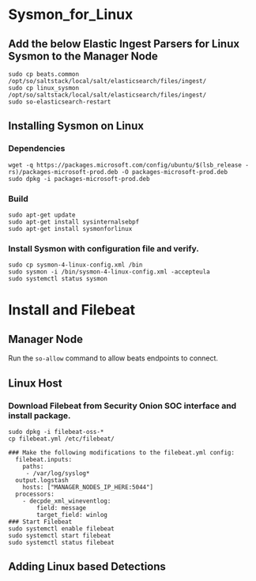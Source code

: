 # Sysmon_for_Linux
## Add the below Elastic Ingest Parsers for Linux Sysmon to the Manager Node
```
sudo cp beats.common /opt/so/saltstack/local/salt/elasticsearch/files/ingest/
sudo cp linux_sysmon /opt/so/saltstack/local/salt/elasticsearch/files/ingest/
sudo so-elasticsearch-restart
```
## Installing Sysmon on Linux
### Dependencies
```
wget -q https://packages.microsoft.com/config/ubuntu/$(lsb_release -rs)/packages-microsoft-prod.deb -O packages-microsoft-prod.deb
sudo dpkg -i packages-microsoft-prod.deb

```
### Build
```
sudo apt-get update
sudo apt-get install sysinternalsebpf
sudo apt-get install sysmonforlinux
```
### Install Sysmon with configuration file and verify.
```
sudo cp sysmon-4-linux-config.xml /bin
sudo sysmon -i /bin/sysmon-4-linux-config.xml -accepteula
sudo systemctl status sysmon
```
# Install and Filebeat
## Manager Node

Run the `so-allow` command to allow beats endpoints to connect.

## Linux Host
### Download Filebeat from Security Onion SOC interface and install package.
```
sudo dpkg -i filebeat-oss-*
cp filebeat.yml /etc/filebeat/

### Make the following modifications to the filebeat.yml config:
  filebeat.inputs:
    paths:
     - /var/log/syslog*
  output.logstash
    hosts: ["MANAGER_NODES_IP_HERE:5044"]
  processors:
    - decpde_xml_wineventlog:
        field: message
        target_field: winlog
### Start Filebeat
sudo systemctl enable filebeat
sudo systemctl start filebeat
sudo systemctl status filebeat
```
## Adding Linux based Detections


